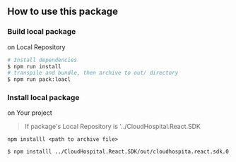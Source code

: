 ## How to use this package

### Build local package

on Local Repository

```bash
# Install dependencies
$ npm run install
# transpile and bundle, then archive to out/ directory
$ npm run pack:loacl
```

### Install local package

on Your project

> If package's Local Repository is '../CloudHospital.React.SDK
 
`npm installl <path to archive file>`

```bash
$ npm installl ../CloudHospital.React.SDK/out/cloudhospita.react.sdk.0.1.0.tgz
```